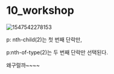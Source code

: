 # 10_workshop



![1547542278153](C:\Users\student\AppData\Roaming\Typora\typora-user-images\1547542278153.png)





p: nth-child(2)는 첫 번째 단락만,

p:nth-of-type(2)는 두 번째 단락만 선택된다.



왜구럴까~~~~

